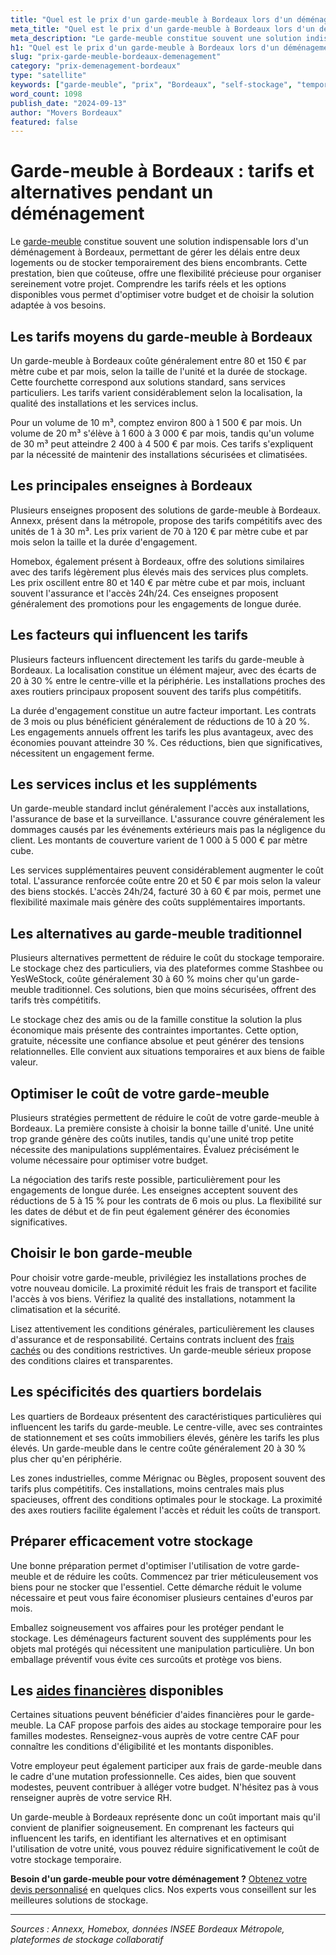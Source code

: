 ```yaml
---
title: "Quel est le prix d'un garde-meuble à Bordeaux lors d'un déménagement ?"
meta_title: "Quel est le prix d'un garde-meuble à Bordeaux lors d'un déménagement ?"
meta_description: "Le garde-meuble constitue souvent une solution indispensable lors d'un déménagement à Bordeaux, permettant de gérer les délais entre deux logements ou."
h1: "Quel est le prix d'un garde-meuble à Bordeaux lors d'un déménagement ?"
slug: "prix-garde-meuble-bordeaux-demenagement"
category: "prix-demenagement-bordeaux"
type: "satellite"
keywords: ["garde-meuble", "prix", "Bordeaux", "self-stockage", "temporaire"]
word_count: 1098
publish_date: "2024-09-13"
author: "Movers Bordeaux"
featured: false
---
```



# Garde-meuble à Bordeaux : tarifs et alternatives pendant un déménagement

Le [garde-meuble](/blog/garde-meuble-bordeaux/garde-meuble-bordeaux-guide) constitue souvent une solution indispensable lors d'un déménagement à Bordeaux, permettant de gérer les délais entre deux logements ou de stocker temporairement des biens encombrants. Cette prestation, bien que coûteuse, offre une flexibilité précieuse pour organiser sereinement votre projet. Comprendre les tarifs réels et les options disponibles vous permet d'optimiser votre budget et de choisir la solution adaptée à vos besoins.

## Les tarifs moyens du garde-meuble à Bordeaux

Un garde-meuble à Bordeaux coûte généralement entre 80 et 150 € par mètre cube et par mois, selon la taille de l'unité et la durée de stockage. Cette fourchette correspond aux solutions standard, sans services particuliers. Les tarifs varient considérablement selon la localisation, la qualité des installations et les services inclus.

Pour un volume de 10 m³, comptez environ 800 à 1 500 € par mois. Un volume de 20 m³ s'élève à 1 600 à 3 000 € par mois, tandis qu'un volume de 30 m³ peut atteindre 2 400 à 4 500 € par mois. Ces tarifs s'expliquent par la nécessité de maintenir des installations sécurisées et climatisées.

## Les principales enseignes à Bordeaux

Plusieurs enseignes proposent des solutions de garde-meuble à Bordeaux. Annexx, présent dans la métropole, propose des tarifs compétitifs avec des unités de 1 à 30 m³. Les prix varient de 70 à 120 € par mètre cube et par mois selon la taille et la durée d'engagement.

Homebox, également présent à Bordeaux, offre des solutions similaires avec des tarifs légèrement plus élevés mais des services plus complets. Les prix oscillent entre 80 et 140 € par mètre cube et par mois, incluant souvent l'assurance et l'accès 24h/24. Ces enseignes proposent généralement des promotions pour les engagements de longue durée.

## Les facteurs qui influencent les tarifs

Plusieurs facteurs influencent directement les tarifs du garde-meuble à Bordeaux. La localisation constitue un élément majeur, avec des écarts de 20 à 30 % entre le centre-ville et la périphérie. Les installations proches des axes routiers principaux proposent souvent des tarifs plus compétitifs.

La durée d'engagement constitue un autre facteur important. Les contrats de 3 mois ou plus bénéficient généralement de réductions de 10 à 20 %. Les engagements annuels offrent les tarifs les plus avantageux, avec des économies pouvant atteindre 30 %. Ces réductions, bien que significatives, nécessitent un engagement ferme.

## Les services inclus et les suppléments

Un garde-meuble standard inclut généralement l'accès aux installations, l'assurance de base et la surveillance. L'assurance couvre généralement les dommages causés par les événements extérieurs mais pas la négligence du client. Les montants de couverture varient de 1 000 à 5 000 € par mètre cube.

Les services supplémentaires peuvent considérablement augmenter le coût total. L'assurance renforcée coûte entre 20 et 50 € par mois selon la valeur des biens stockés. L'accès 24h/24, facturé 30 à 60 € par mois, permet une flexibilité maximale mais génère des coûts supplémentaires importants.

## Les alternatives au garde-meuble traditionnel

Plusieurs alternatives permettent de réduire le coût du stockage temporaire. Le stockage chez des particuliers, via des plateformes comme Stashbee ou YesWeStock, coûte généralement 30 à 60 % moins cher qu'un garde-meuble traditionnel. Ces solutions, bien que moins sécurisées, offrent des tarifs très compétitifs.

Le stockage chez des amis ou de la famille constitue la solution la plus économique mais présente des contraintes importantes. Cette option, gratuite, nécessite une confiance absolue et peut générer des tensions relationnelles. Elle convient aux situations temporaires et aux biens de faible valeur.

## Optimiser le coût de votre garde-meuble

Plusieurs stratégies permettent de réduire le coût de votre garde-meuble à Bordeaux. La première consiste à choisir la bonne taille d'unité. Une unité trop grande génère des coûts inutiles, tandis qu'une unité trop petite nécessite des manipulations supplémentaires. Évaluez précisément le volume nécessaire pour optimiser votre budget.

La négociation des tarifs reste possible, particulièrement pour les engagements de longue durée. Les enseignes acceptent souvent des réductions de 5 à 15 % pour les contrats de 6 mois ou plus. La flexibilité sur les dates de début et de fin peut également générer des économies significatives.

## Choisir le bon garde-meuble

Pour choisir votre garde-meuble, privilégiez les installations proches de votre nouveau domicile. La proximité réduit les frais de transport et facilite l'accès à vos biens. Vérifiez la qualité des installations, notamment la climatisation et la sécurité.

Lisez attentivement les conditions générales, particulièrement les clauses d'assurance et de responsabilité. Certains contrats incluent des [frais cachés](/blog/prix-demenagement-bordeaux/frais-caches-demenagement-bordeaux) ou des conditions restrictives. Un garde-meuble sérieux propose des conditions claires et transparentes.

## Les spécificités des quartiers bordelais

Les quartiers de Bordeaux présentent des caractéristiques particulières qui influencent les tarifs du garde-meuble. Le centre-ville, avec ses contraintes de stationnement et ses coûts immobiliers élevés, génère les tarifs les plus élevés. Un garde-meuble dans le centre coûte généralement 20 à 30 % plus cher qu'en périphérie.

Les zones industrielles, comme Mérignac ou Bègles, proposent souvent des tarifs plus compétitifs. Ces installations, moins centrales mais plus spacieuses, offrent des conditions optimales pour le stockage. La proximité des axes routiers facilite également l'accès et réduit les coûts de transport.

## Préparer efficacement votre stockage

Une bonne préparation permet d'optimiser l'utilisation de votre garde-meuble et de réduire les coûts. Commencez par trier méticuleusement vos biens pour ne stocker que l'essentiel. Cette démarche réduit le volume nécessaire et peut vous faire économiser plusieurs centaines d'euros par mois.

Emballez soigneusement vos affaires pour les protéger pendant le stockage. Les déménageurs facturent souvent des suppléments pour les objets mal protégés qui nécessitent une manipulation particulière. Un bon emballage préventif vous évite ces surcoûts et protège vos biens.

## Les [aides financières](/blog/demenagement-etudiant-bordeaux/aide-financiere-demenagement-etudiant) disponibles

Certaines situations peuvent bénéficier d'aides financières pour le garde-meuble. La CAF propose parfois des aides au stockage temporaire pour les familles modestes. Renseignez-vous auprès de votre centre CAF pour connaître les conditions d'éligibilité et les montants disponibles.

Votre employeur peut également participer aux frais de garde-meuble dans le cadre d'une mutation professionnelle. Ces aides, bien que souvent modestes, peuvent contribuer à alléger votre budget. N'hésitez pas à vous renseigner auprès de votre service RH.

Un garde-meuble à Bordeaux représente donc un coût important mais qu'il convient de planifier soigneusement. En comprenant les facteurs qui influencent les tarifs, en identifiant les alternatives et en optimisant l'utilisation de votre unité, vous pouvez réduire significativement le coût de votre stockage temporaire.

**Besoin d'un garde-meuble pour votre déménagement ?** [Obtenez votre devis personnalisé](/blog/demenagement-entreprise-bordeaux/demenagement-entreprise-bordeaux-guide) en quelques clics. Nos experts vous conseillent sur les meilleures solutions de stockage.

---

*Sources : Annexx, Homebox, données INSEE Bordeaux Métropole, plateformes de stockage collaboratif*
